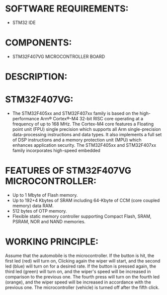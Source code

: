 # SOFTWARE REQUIREMENTS:
   * STM32 IDE
# COMPONENTS:
   * STM32F407VG MICROCONTROLLER BOARD
# DESCRIPTION:
# STM32F407VG:
   * The STM32F405xx and STM32F407xx family is based on the high-performance Arm® Cortex®-M4 32-bit RISC core operating at a frequency of up to 168 MHz. The Cortex-M4 core features a Floating point unit (FPU) single precision which supports all Arm single-precision data-processing instructions and data types. It also implements a full set of DSP instructions and a memory protection unit (MPU) which enhances application security. The STM32F405xx and STM32F407xx family incorporates high-speed embedded
# FEATURES OF STM32F407VG MICROCONTROLLER:
   * Up to 1 Mbyte of Flash memory.
   * Up to 192+4 Kbytes of SRAM including 64-Kbyte of CCM (core coupled memory) data RAM.
   * 512 bytes of OTP memory.
   * Flexible static memory controller supporting Compact Flash, SRAM, PSRAM, NOR and NAND memories.
# WORKING PRINCIPLE:
   Assume that the automobile is the microcontroller. If the button is hit, the first led (red) will turn on, Clicking again the wiper will start, and the second led (blue) will turn on for a desired rate. If the button is pressed again, the third led (green) will turn on, and the wiper's speed will be increased in comparison to the previous one. The fourth press will turn on the fourth led (orange), and the wiper speed will be increased in accordance with the previous one. The microcontroller (vehicle) is turned off after the fifth click.
